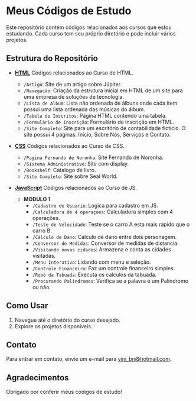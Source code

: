 # Meus Códigos de Estudo

Este repositório contém códigos relacionados aos cursos que estou estudando. Cada curso tem seu próprio diretório e pode incluir vários projetos.

## Estrutura do Repositório

- **[HTML](https://github.com/vini-fritzen/Estudos/tree/dbd3f07ec12206bf5feb3af72d82abf082e0b001/HTML)** Códigos relacionados ao Curso de HTML.
  - `/Artigo`: Site de um artigo sobre Júpiter.
  - `/Navegação`: Criação da estrutura inicial em HTML de um site para uma empresa de soluções de tecnologia.
  - `/Lista de Album`: Lista não ordenada de álbuns onde cada item possui uma lista ordenada das músicas do álbum.
  - `/Tabela de Inscritos`: Página HTML contendo uma tabela.
  - `/Formulário de Inscrição`: Formulário de inscrição em HTML.
  - `/Site Completo`: Site para um escritório de contabilidade fictício. O site possui 4 páginas: Início, Sobre Nós, Serviços e Contato.

- **[CSS](https://github.com/vini-fritzen/Estudos/tree/9f6bbd92e57bf046b034c9f4ea429b189bfeaa8c/CSS)** Códigos relacionados ao Curso de CSS.
  - `/Pagina Fernando de Noronha`: Site Fernando de Noronha.
  - `/Sistema Administrativo`: Site com display.
  - `/Bookshelf`: Catalogo de livro.
  - `/Site Completo`: Site sobre Seal World.

- **[JavaScript](https://github.com/vini-fritzen/Estudos/tree/47167a412a9659d2a8042c69711fb1e1824ba5a9/JavaScript)** Códigos relacionados ao Curso de JS.
  - **MODULO 1**
    - `/Cadastro de Usuario`: Logica para cadastro em JS.
    - `/Calculadora de 4 operaçoes`: Calculadora simples com 4 operações.
    - `/Teste de Velocidade`: Teste se o carro A esta mais rapido que o carro B.
    - `/Cálculo de Dano`: Calculo de dano entre dois personagem.
    - `/Conversor de Medidas`: Conversor de medidas de distancia.
    - `/Visitando novas cidades`: Armazena e conta as cidades visitadas.
    - `/Menu Interativo`: Lidando com menu e seleção.
    - `/Controle Financeiro`: Faz um controle financeiro simples.
    - `/Robô da Tabuada`: Executa os calculos da tabuada.
    - `/Procurando Palíndromos`: Verifica se a palavra é um Palíndromo ou não.


## Como Usar

1. Navegue até o diretório do curso desejado.
2. Explore os projetos disponíveis.

## Contato

Para entrar em contato, envie um e-mail para vini_bn@hotmail.com.

## Agradecimentos

Obrigado por conferir meus códigos de estudo!
